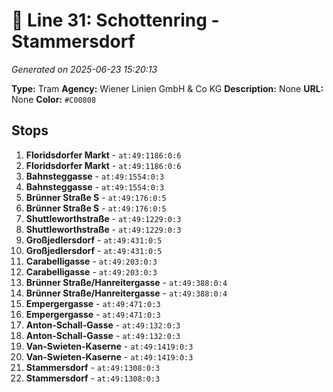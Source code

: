 # 🚊 Line 31: Schottenring - Stammersdorf

*Generated on 2025-06-23 15:20:13*

**Type:** Tram
**Agency:** Wiener Linien GmbH & Co KG
**Description:** None
**URL:** None
**Color:** `#C00808`

## Stops

1. **Floridsdorfer Markt** - `at:49:1186:0:6`
2. **Floridsdorfer Markt** - `at:49:1186:0:6`
3. **Bahnsteggasse** - `at:49:1554:0:3`
4. **Bahnsteggasse** - `at:49:1554:0:3`
5. **Brünner Straße S** - `at:49:176:0:5`
6. **Brünner Straße S** - `at:49:176:0:5`
7. **Shuttleworthstraße** - `at:49:1229:0:3`
8. **Shuttleworthstraße** - `at:49:1229:0:3`
9. **Großjedlersdorf** - `at:49:431:0:5`
10. **Großjedlersdorf** - `at:49:431:0:5`
11. **Carabelligasse** - `at:49:203:0:3`
12. **Carabelligasse** - `at:49:203:0:3`
13. **Brünner Straße/Hanreitergasse** - `at:49:388:0:4`
14. **Brünner Straße/Hanreitergasse** - `at:49:388:0:4`
15. **Empergergasse** - `at:49:471:0:3`
16. **Empergergasse** - `at:49:471:0:3`
17. **Anton-Schall-Gasse** - `at:49:132:0:3`
18. **Anton-Schall-Gasse** - `at:49:132:0:3`
19. **Van-Swieten-Kaserne** - `at:49:1419:0:3`
20. **Van-Swieten-Kaserne** - `at:49:1419:0:3`
21. **Stammersdorf** - `at:49:1308:0:3`
22. **Stammersdorf** - `at:49:1308:0:3`